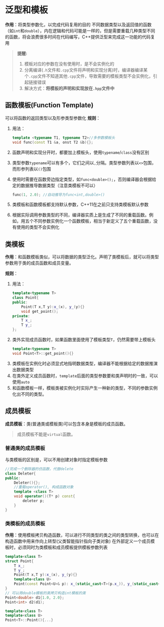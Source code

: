 # 泛型和模板
**作用**：将类型参数化，以完成代码复用的目的
不同数据类型以及返回值的函数（如`int`和`double`），内在逻辑和代码可能是一样的，但是需要重载几种类型不同的函数，将会浪费很多时间在代码编写，C++提供泛型来完成这一功能的代码复用
> **提醒:**
> 1. 模板对应的参数在没有使用时，是不会实例化的
> 2. 分离编译(`.h`文件和`.cpp`文件将声明和实现分离)时，编译器编译某个`.cpp`文件不知道其他`.cpp`文件，导致需要的模板类型不会实例化，引起链接错误
> 3. 解决方式：**将模板的声明和实现放在`.hpp`文件中**


## 函数模板(Function Template)
可以将函数的返回类型以及形参类型参数化
**规则**：
1. 用法：

    ```cpp
    template <typename T1, typename T2>//多参数模板头
    void func(const T1 &a, onst T2 &b){};
    ```
2. 函数声明和实现分开时，都要加上模板头，使用`typename`/`class`没有区别
3. 类型参数`typename`可以有多个，它们之间以`,`分隔。类型参数列表以`<>`包围，而形参列表以`()`包围
4. 使用时需要在函数旁边指定类型，如`func<double>();`，否则编译器会根据给定的数据推导数据类型（注意类模板不可以）
    ```cpp
    func(1, 2.0); //自动推导为func<int,double>()
    ```
5. 类模板和函数模板都支持默认参数，C++11在之前只支持类模板默认参数
6. 根据实际调用参数类型的不同，编译器实质上是生成了不同的重载函数。例如，用五个不同参数实例化一个函数模板，相当于新定义了五个重载函数，没有使用的类型不会实例化


## 类模板

**作用**：和函数模板类似，可以将数据的类型泛化。声明了类模板后，就可以将类型参数用于类的成员函数和成员变量。

**规则**：
1. 用法：
    ```cpp
    template<typename T>
    class Point{
    public:
        Point(T x,T y):x_(x), y_(y){}
        void get_point();
    private:
        T x_;
        T y_;
    };
    ```
2. 类外实现成员函数时，如果函数里面使用了模板类型`T`，仍然需要带上模板头
    ```cpp
    template<typename T>
    void Point<T>::get_point(){}
    ```
3. 类模板在实例化时必须显式地指明数据类型，编译器不能根据给定的数据推演出数据类型
4. 在类外定义成员函数时，`template`后面的类型参数要和类声明时的一致，可以使用`auto`
5. 和函数模板一样，模板类被实例化时实际产生一种新的类型，不同的参数实例化出不同的类型。


## 成员模板
**成员模板**：类(普通类或模板类)可以包含本身是模板的成员函数。
> 成员模板不能是`virtual`函数。
### 普通类的成员模板
与类模板的区别是，可以不用创建对象时指定模板参数
```cpp
//完成一个删除器的仿函数，代替delete
class Deleter{
public:
    Deleter(){};
    //重载operator(), 构成函数对象
    template <class T>
    void operator()(T* p) const{
        deleter p;
    }
}
```
### 类模板的成员模板
**作用**：使用模板拷贝构造函数，可以进行不同类型的类之间的类型转换，也可以在构造函数中用来作向上转型(父类智能指针指向子类对象)
在外部定义一个成员模板时，必须同时为类模板和成员模板提供模板参数列表
```cpp
template<class T>
struct Point{
    T x_;
    T y_;
    Point(T x,T y):x_(x), y_(y){}
    template<class U>
    Point(const Point<U>& p): x_(static_cast<T>(p.x_)), y_(static_cast<T>(p.y_)){}
}
// 可以用double模板的类拷贝构造int模板的类
Point<double> d1{1.0, 2.0};
Point<int> d2(d1);

template<class T>
template<class U>
Point<T>::Point(){...}
```

